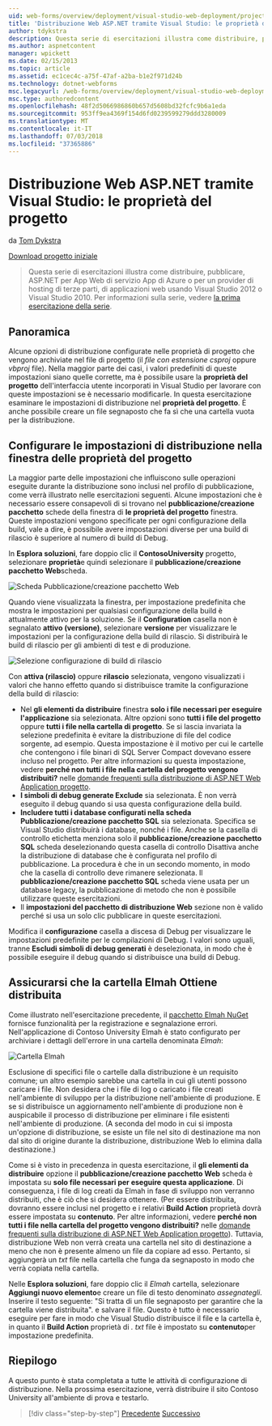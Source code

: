 ```yaml
---
uid: web-forms/overview/deployment/visual-studio-web-deployment/project-properties
title: 'Distribuzione Web ASP.NET tramite Visual Studio: le proprietà del progetto | Microsoft Docs'
author: tdykstra
description: Questa serie di esercitazioni illustra come distribuire, pubblicare, ASP.NET per App Web di servizio App di Azure o per un provider di hosting di terze parti, di applicazioni web da utilizza...
ms.author: aspnetcontent
manager: wpickett
ms.date: 02/15/2013
ms.topic: article
ms.assetid: ec1cec4c-a75f-47af-a2ba-b1e2f971d24b
ms.technology: dotnet-webforms
msc.legacyurl: /web-forms/overview/deployment/visual-studio-web-deployment/project-properties
msc.type: authoredcontent
ms.openlocfilehash: 48f2d5066986860b657d5608bd32fcfc9b6a1eda
ms.sourcegitcommit: 953ff9ea4369f154d6fd0239599279ddd3280009
ms.translationtype: MT
ms.contentlocale: it-IT
ms.lasthandoff: 07/03/2018
ms.locfileid: "37365886"
---
```

<a name="aspnet-web-deployment-using-visual-studio-project-properties"></a>Distribuzione Web ASP.NET tramite Visual Studio: le proprietà del progetto
====================
da [Tom Dykstra](https://github.com/tdykstra)

[Download progetto iniziale](http://go.microsoft.com/fwlink/p/?LinkId=282627)

> Questa serie di esercitazioni illustra come distribuire, pubblicare, ASP.NET per App Web di servizio App di Azure o per un provider di hosting di terze parti, di applicazioni web usando Visual Studio 2012 o Visual Studio 2010. Per informazioni sulla serie, vedere [la prima esercitazione della serie](introduction.md).


## <a name="overview"></a>Panoramica

Alcune opzioni di distribuzione configurate nelle proprietà di progetto che vengono archiviate nel file di progetto (il *file con estensione csproj* oppure *vbproj* file). Nella maggior parte dei casi, i valori predefiniti di queste impostazioni siano quelle corrette, ma è possibile usare la **proprietà del progetto** dell'interfaccia utente incorporati in Visual Studio per lavorare con queste impostazioni se è necessario modificarle. In questa esercitazione esaminare le impostazioni di distribuzione nel **proprietà del progetto**. È anche possibile creare un file segnaposto che fa sì che una cartella vuota per la distribuzione.

## <a name="configure-deployment-settings-in-the-project-properties-window"></a>Configurare le impostazioni di distribuzione nella finestra delle proprietà del progetto

La maggior parte delle impostazioni che influiscono sulle operazioni eseguite durante la distribuzione sono inclusi nel profilo di pubblicazione, come verrà illustrato nelle esercitazioni seguenti. Alcune impostazioni che è necessario essere consapevoli di si trovano nel **pubblicazione/creazione pacchetto** schede della finestra di **le proprietà del progetto** finestra. Queste impostazioni vengono specificate per ogni configurazione della build, vale a dire, è possibile avere impostazioni diverse per una build di rilascio è superiore al numero di build di Debug.

In **Esplora soluzioni**, fare doppio clic il **ContosoUniversity** progetto, selezionare **proprietà**e quindi selezionare il **pubblicazione/creazione pacchetto Web**scheda.

![Scheda Pubblicazione/creazione pacchetto Web](project-properties/_static/image1.png)

Quando viene visualizzata la finestra, per impostazione predefinita che mostra le impostazioni per qualsiasi configurazione della build è attualmente attivo per la soluzione. Se il **Configuration** casella non è segnalato **attivo (versione)**, selezionare **versione** per visualizzare le impostazioni per la configurazione della build di rilascio. Si distribuirà le build di rilascio per gli ambienti di test e di produzione.

![Selezione configurazione di build di rilascio](project-properties/_static/image2.png)

Con **attiva (rilascio)** oppure **rilascio** selezionata, vengono visualizzati i valori che hanno effetto quando si distribuisce tramite la configurazione della build di rilascio:

- Nel **gli elementi da distribuire** finestra **solo i file necessari per eseguire l'applicazione** sia selezionata. Altre opzioni sono **tutti i file del progetto** oppure **tutti i file nella cartella di progetto**. Se si lascia invariata la selezione predefinita è evitare la distribuzione di file del codice sorgente, ad esempio. Questa impostazione è il motivo per cui le cartelle che contengono i file binari di SQL Server Compact dovevano essere incluso nel progetto. Per altre informazioni su questa impostazione, vedere **perché non tutti i file nella cartella del progetto vengono distribuiti?** nelle [domande frequenti sulla distribuzione di ASP.NET Web Application progetto](https://msdn.microsoft.com/library/ee942158.aspx).
- **I simboli di debug generate Exclude** sia selezionata. È non verrà eseguito il debug quando si usa questa configurazione della build.
- **Includere tutti i database configurati nella scheda Pubblicazione/creazione pacchetto SQL** sia selezionata. Specifica se Visual Studio distribuirà i database, nonché i file. Anche se la casella di controllo etichetta menziona solo il **pubblicazione/creazione pacchetto SQL** scheda deselezionando questa casella di controllo Disattiva anche la distribuzione di database che è configurata nel profilo di pubblicazione. La procedura è che in un secondo momento, in modo che la casella di controllo deve rimanere selezionata. Il **pubblicazione/creazione pacchetto SQL** scheda viene usata per un database legacy, la pubblicazione di metodo che non è possibile utilizzare queste esercitazioni.
- Il **impostazioni del pacchetto di distribuzione Web** sezione non è valido perché si usa un solo clic pubblicare in queste esercitazioni.

Modifica il **configurazione** casella a discesa di Debug per visualizzare le impostazioni predefinite per le compilazioni di Debug. I valori sono uguali, tranne **Escludi simboli di debug generati** è deselezionata, in modo che è possibile eseguire il debug quando si distribuisce una build di Debug.

## <a name="make-sure-that-the-elmah-folder-gets-deployed"></a>Assicurarsi che la cartella Elmah Ottiene distribuita

Come illustrato nell'esercitazione precedente, il [pacchetto Elmah NuGet](http://www.hanselman.com/blog/NuGetPackageOfTheWeek7ELMAHErrorLoggingModulesAndHandlersWithSQLServerCompact.aspx) fornisce funzionalità per la registrazione e segnalazione errori. Nell'applicazione di Contoso University Elmah è stato configurato per archiviare i dettagli dell'errore in una cartella denominata *Elmah*:

![Cartella Elmah](project-properties/_static/image3.png)

Esclusione di specifici file o cartelle dalla distribuzione è un requisito comune; un altro esempio sarebbe una cartella in cui gli utenti possono caricare i file. Non desidera che i file di log o caricato i file creati nell'ambiente di sviluppo per la distribuzione nell'ambiente di produzione. E se si distribuisce un aggiornamento nell'ambiente di produzione non è auspicabile il processo di distribuzione per eliminare i file esistenti nell'ambiente di produzione. (A seconda del modo in cui si imposta un'opzione di distribuzione, se esiste un file nel sito di destinazione ma non dal sito di origine durante la distribuzione, distribuzione Web lo elimina dalla destinazione.)

Come si è visto in precedenza in questa esercitazione, il **gli elementi da distribuire** opzione il **pubblicazione/creazione pacchetto Web** scheda è impostata su **solo file necessari per eseguire questa applicazione**. Di conseguenza, i file di log creati da Elmah in fase di sviluppo non verranno distribuiti, che è ciò che si desidera ottenere. (Per essere distribuita, dovranno essere inclusi nel progetto e i relativi **Build Action** proprietà dovrà essere impostata su **contenuto**. Per altre informazioni, vedere **perché non tutti i file nella cartella del progetto vengono distribuiti?** nelle [domande frequenti sulla distribuzione di ASP.NET Web Application progetto](https://msdn.microsoft.com/library/ee942158.aspx)). Tuttavia, distribuzione Web non verrà creata una cartella nel sito di destinazione a meno che non è presente almeno un file da copiare ad esso. Pertanto, si aggiungerà un *txt* file nella cartella che funga da segnaposto in modo che verrà copiata nella cartella.

Nelle **Esplora soluzioni**, fare doppio clic il *Elmah* cartella, selezionare **Aggiungi nuovo elemento**e creare un file di testo denominato *assegnategli*. Inserire il testo seguente: "Si tratta di un file segnaposto per garantire che la cartella viene distribuita". e salvare il file. Questo è tutto è necessario eseguire per fare in modo che Visual Studio distribuisce il file e la cartella è, in quanto il **Build Action** proprietà di *. txt* file è impostato su **contenuto**per impostazione predefinita.

## <a name="summary"></a>Riepilogo

A questo punto è stata completata a tutte le attività di configurazione di distribuzione. Nella prossima esercitazione, verrà distribuire il sito Contoso University all'ambiente di prova e testarlo.

> [!div class="step-by-step"]
> [Precedente](web-config-transformations.md)
> [Successivo](deploying-to-iis.md)
